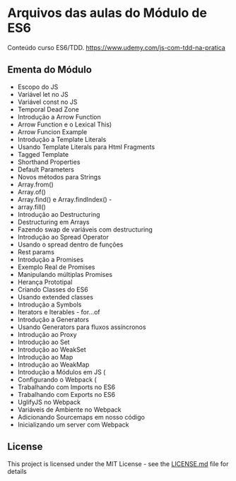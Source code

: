 # Arquivos das aulas do Módulo de ES6

Conteúdo curso ES6/TDD.
https://www.udemy.com/js-com-tdd-na-pratica

## Ementa do Módulo

 - Escopo do JS
 - Variável let no JS
 - Variável const no JS
 - Temporal Dead Zone
 - Introdução a Arrow Function
 - Arrow Function e o Lexical This)
 - Arrow Funcion Example
 - Introdução a Template Literals
 - Usando Template Literals para Html Fragments
 - Tagged Template
 - Shorthand Properties
 - Default Parameters
 - Novos métodos para Strings
 - Array.from()
 - Array.of()
 - Array.find() e Array.findIndex() -
 - array.fill()
 - Introdução ao Destructuring
 - Destructuring em Arrays
 - Fazendo swap de variáveis com destructuring
 - Introdução ao Spread Operator
 - Usando o spread dentro de funções
 - Rest params
 - Introdução a Promises
 - Exemplo Real de Promises
 - Manipulando múltiplas Promises
 - Herança Prototipal
 - Criando Classes do ES6
 - Usando extended classes
 - Introdução a Symbols
 - Iterators e Iterables - for...of
 - Introdução a Generators
 - Usando Generators para fluxos assíncronos
 - Introdução ao Proxy
 - Introdução ao Set
 - Introdução ao WeakSet
 - Introdução ao Map
 - Introdução ao WeakMap
 - Introdução a Módulos em JS (
 - Configurando o Webpack (
 - Trabalhando com Imports no ES6
 - Trabalhando com Exports no ES6
 - UglifyJS no Webpack
 - Variáveis de Ambiente no Webpack
 - Adicionando Sourcemaps em nosso código
 - Inicializando um server com Webpack

## License

This project is licensed under the MIT License - see the [LICENSE.md](LICENSE.md) file for details
